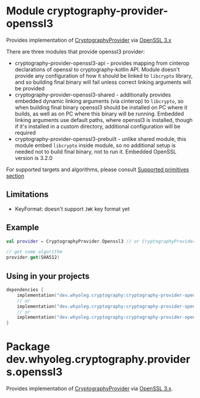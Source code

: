 # Module cryptography-provider-openssl3

Provides implementation of [CryptographyProvider][CryptographyProvider] via [OpenSSL 3.x][OpenSSL 3.x]

There are three modules that provide openssl3 provider:

* cryptography-provider-openssl3-api - provides mapping from cinterop declarations of openssl to cryptography-kotlin API.
  Module doesn't provide any configuration of how it should be linked to `libcrypto` library, and so building final binary will fail
  unless correct linking arguments will be provided
* cryptography-provider-openssl3-shared - additionally provides embedded dynamic linking arguments (via cinterop) to `libcrypto`,
  so when building final binary openssl3 should be installed on PC where it builds, as well as on PC where this binary will be running.
  Embedded linking arguments use default paths, where openssl3 is installed, though if it's installed in a custom directory,
  additional configuration will be required
* cryptography-provider-openssl3-prebuilt - unlike shared module, this module embed `libcrypto` inside module, so no additional setup is
  needed not to build final binary, not to run it.
  Embedded OpenSSL version is 3.2.0

For supported targets and algorithms, please consult [Supported primitives section][Supported primitives section]

## Limitations

* KeyFormat: doesn't support `JWK` key format yet

## Example

```kotlin
val provider = CryptographyProvider.Openssl3 // or CryptographyProvider.Default

// get some algorithm
provider.get(SHA512)
```

## Using in your projects

```kotlin
dependencies {
    implementation("dev.whyoleg.cryptography:cryptography-provider-openssl3-api:0.3.1")
    // or
    implementation("dev.whyoleg.cryptography:cryptography-provider-openssl3-shared:0.3.1")
    // or
    implementation("dev.whyoleg.cryptography:cryptography-provider-openssl3-prebuilt:0.3.1")
}
```

[CryptographyProvider]: https://whyoleg.github.io/cryptography-kotlin/api/cryptography-core/dev.whyoleg.cryptography/-cryptography-provider/index.html

[OpenSSL 3.x]: https://www.openssl.org

[Supported primitives section]: https://whyoleg.github.io/cryptography-kotlin/providers#supported-primitives

# Package dev.whyoleg.cryptography.providers.openssl3

Provides implementation of [CryptographyProvider][CryptographyProvider] via [OpenSSL 3.x](https://www.openssl.org).

[CryptographyProvider]: https://whyoleg.github.io/cryptography-kotlin/api/cryptography-core/dev.whyoleg.cryptography/-cryptography-provider/index.html

[OpenSSL 3.x]: https://www.openssl.org

[Supported primitives section]: https://whyoleg.github.io/cryptography-kotlin/providers#supported-primitives
